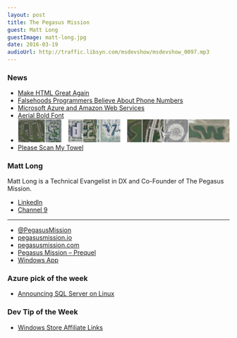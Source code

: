 ```yaml
---
layout: post
title: The Pegasus Mission
guest: Matt Long
guestImage: matt-long.jpg
date: 2016-03-19
audioUrl: http://traffic.libsyn.com/msdevshow/msdevshow_0097.mp3
---
```


### News

 - [Make HTML Great Again](https://medium.com/track-changes/track-changes-podcast-3-make-html-great-again-66dbd5ecfd46#.qukvs6m8c)
 - [Falsehoods Programmers Believe About Phone Numbers](https://github.com/googlei18n/libphonenumber/blob/master/FALSEHOODS.md?utm_content=buffer8232f&utm_medium=social&utm_source=twitter.com&utm_campaign=buffer)
 - [Microsoft Azure and Amazon Web Services](https://azure.microsoft.com/en-us/campaigns/azure-vs-aws/mapping/)
 - [Aerial Bold Font](http://type.aerial-bold.com/tw/)
  - ![aerial-font](aerial-msdevshow.jpg)
 - [Please Scan My Towel](http://jerrygamblin.com/2016/03/01/please-scan-my-towel/)
 
### Matt Long

Matt Long is a Technical Evangelist in DX and Co-Founder of The Pegasus Mission.

 - [LinkedIn](https://www.linkedin.com/in/matt-long-56b5996)
 - [Channel 9](https://channel9.msdn.com/Events/Speakers/matt+long)

---------------------------------------------

 - [@PegasusMission](https://twitter.com/PegasusMission)
 - [pegasusmission.io](https://www.pegasusmission.io/)
 - [pegasusmission.com](http://pegasusmission.com/)
  - [Pegasus Mission – Prequel](http://pegasusmission.com/2015/02/09/pegasus-mission-prequel/)
 - [Windows App](https://www.microsoft.com/en-us/store/apps/pegasus-mission/9nblggh5x13r)

### Azure pick of the week

 - [Announcing SQL Server on Linux](https://blogs.microsoft.com/blog/2016/03/07/announcing-sql-server-on-linux/)

### Dev Tip of the Week

 - [Windows Store Affiliate Links](https://blogs.windows.com/buildingapps/2016/03/15/using-the-microsoft-affiliate-program-to-earn-additional-7-on-windows-store-sales/)
